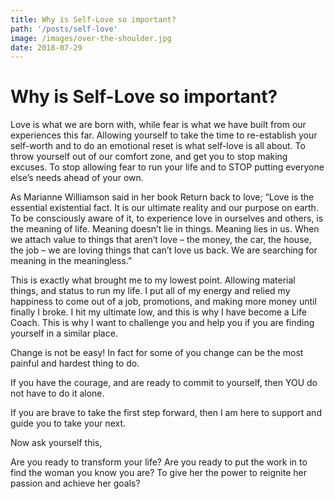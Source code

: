 ```yaml
---
title: Why is Self-Love so important?
path: '/posts/self-love'
image: /images/over-the-shoulder.jpg
date: 2018-07-29
---
```


# Why is Self-Love so important?

Love is what we are born with, while fear is what we have built from our experiences this far. Allowing yourself to take the time to re-establish your self-worth and to do an emotional reset is what self-love is all about. To throw yourself out of our comfort zone, and get you to stop making excuses. To stop allowing fear to run your life and to STOP putting everyone else’s needs ahead of your own.

As Marianne Williamson said in her book Return back to love; “Love is the essential existential fact. It is our ultimate reality and our purpose on earth. To be consciously aware of it, to experience love in ourselves and others, is the meaning of life. Meaning doesn’t lie in things. Meaning lies in us. When we attach value to things that aren’t love – the money, the car, the house, the job – we are loving things that can’t love us back. We are searching for meaning in the meaningless.”

This is exactly what brought me to my lowest point. Allowing material things, and status to run my life. I put all of my energy and relied my happiness to come out of a job, promotions, and making more money until finally I broke. I hit my ultimate low, and this is why I have become a Life Coach. This is why I want to challenge you and help you if you are finding yourself in a similar place.

Change is not be easy! In fact for some of you change can be the most painful and hardest thing to do.

If you have the courage, and are ready to commit to yourself, then YOU do not have to do it alone.

If you are brave to take the first step forward, then I am here to support and guide you to take your next.

Now ask yourself this,

Are you ready to transform your life? Are you ready to put the work in to find the woman you know you are? To give her the power to reignite her passion and achieve her goals?

